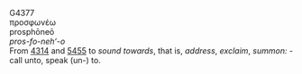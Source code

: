 <body>
  <p>G4377<br>  προσφωνέω  <br> prosphōneō  <br><i>pros-fo-neh‘-o </i><br>From <a href="g4314.htm">4314</a> and <a href="g5455.htm">5455</a>  to <i>sound</i> <i>towards</i>, that is, <i>address</i>, <i>exclaim</i>, <i>summon:</i> - call unto, speak (un-) to.<br></p>
 </body>